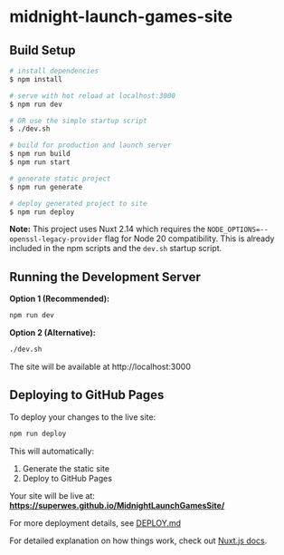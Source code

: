 # midnight-launch-games-site

## Build Setup

```bash
# install dependencies
$ npm install

# serve with hot reload at localhost:3000
$ npm run dev

# OR use the simple startup script
$ ./dev.sh

# build for production and launch server
$ npm run build
$ npm run start

# generate static project
$ npm run generate

# deploy generated project to site
$ npm run deploy
```

**Note:** This project uses Nuxt 2.14 which requires the `NODE_OPTIONS=--openssl-legacy-provider` flag for Node 20 compatibility. This is already included in the npm scripts and the `dev.sh` startup script.

## Running the Development Server

**Option 1 (Recommended):** 
```bash
npm run dev
```

**Option 2 (Alternative):**
```bash
./dev.sh
```

The site will be available at http://localhost:3000

## Deploying to GitHub Pages

To deploy your changes to the live site:

```bash
npm run deploy
```

This will automatically:
1. Generate the static site
2. Deploy to GitHub Pages

Your site will be live at: **https://superwes.github.io/MidnightLaunchGamesSite/**

For more deployment details, see [DEPLOY.md](./DEPLOY.md)

For detailed explanation on how things work, check out [Nuxt.js docs](https://nuxtjs.org).
